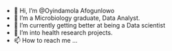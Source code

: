 - 👋 Hi, I’m @Oyindamola Afogunlowo
- 👀 I’m a Microbiology graduate, Data Analyst.
- 🌱 I’m currently getting better at being a Data scientist 
- 💞 I’m into health research projects.
- 📫 How to reach me ...

<!---
Afogunlowo/Afogunlowo is a ✨ special ✨ repository because its `README.md` (this file) appears on your GitHub profile.
You can click the Preview link to take a look at your changes.
--->
